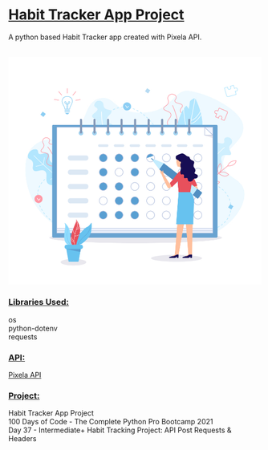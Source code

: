 # <u>**Habit Tracker App Project**</u>

A python based Habit Tracker app created with 
Pixela API. </br> </br>

![Habit Tracker](image.jpg) <br/>

### <u>**Libraries Used:**</u> <br />
os <br/>
python-dotenv <br/>
requests <br/>

### <u>**API:**</u> <br />
[Pixela API](https://docs.pixe.la/) <br/>

### <u>**Project:**</u> <br/>
Habit Tracker App Project<br/>
100 Days of Code - The Complete Python Pro Bootcamp 2021 <br/>
Day 37 - Intermediate+ Habit Tracking Project: API Post Requests & Headers